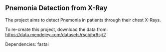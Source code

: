 ## Pnemonia Detection from X-Ray

The project aims to detect Pnemonia in patients through their chest X-Rays.

To re-create this project, download the data from: https://data.mendeley.com/datasets/rscbjbr9sj/2

Dependencies:
fastai 
